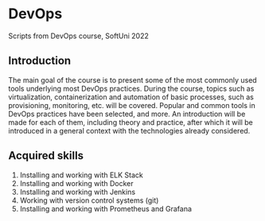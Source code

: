 # DevOps
Scripts from DevOps course, SoftUni 2022

## Introduction
The main goal of the course is to present some of the most commonly used tools underlying most DevOps practices. During the course, topics such as virtualization, containerization and automation of basic processes, such as provisioning, monitoring, etc. will be covered. Popular and common tools in DevOps practices have been selected, and more. An introduction will be made for each of them, including theory and practice, after which it will be introduced in a general context with the technologies already considered.


## Acquired skills
1. Installing and working with ELK Stack
2. Installing and working with Docker
3. Installing and working with Jenkins
4. Working with version control systems (git)
5. Installing and working with Prometheus and Grafana
